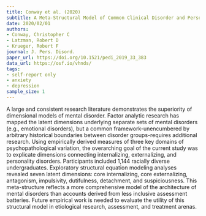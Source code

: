 ```yaml
---
title: Conway et al. (2020)
subtitle: A Meta-Structural Model of Common Clinical Disorder and Personality Disorder Symptoms
date: 2020/02/01
authors:
- Conway, Christopher C
- Latzman, Robert D
- Krueger, Robert F
journal: J. Pers. Disord.
paper_url: https://doi.org/10.1521/pedi_2019_33_383
data_url: https://osf.io/vhnds/
tags:
- self-report only
- anxiety
- depression
sample_size: 1
---
```


A large and consistent research literature demonstrates the superiority of dimensional models of mental disorder. Factor analytic research has mapped the latent dimensions underlying separate sets of mental disorders (e.g., emotional disorders), but a common framework-unencumbered by arbitrary historical boundaries between disorder groups-requires additional research. Using empirically derived measures of three key domains of psychopathological variation, the overarching goal of the current study was to explicate dimensions connecting internalizing, externalizing, and personality disorders. Participants included 1,144 racially diverse undergraduates. Exploratory structural equation modeling analyses revealed seven latent dimensions: core internalizing, core externalizing, antagonism, impulsivity, dutifulness, detachment, and suspiciousness. This meta-structure reflects a more comprehensive model of the architecture of mental disorders than accounts derived from less inclusive assessment batteries. Future empirical work is needed to evaluate the utility of this structural model in etiological research, assessment, and treatment arenas.
